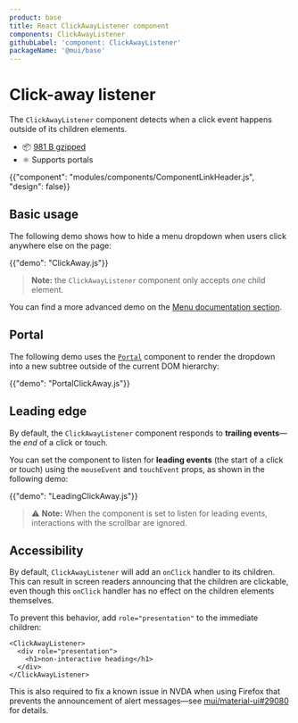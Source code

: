 ```yaml
---
product: base
title: React ClickAwayListener component
components: ClickAwayListener
githubLabel: 'component: ClickAwayListener'
packageName: '@mui/base'
---
```


# Click-away listener

<p class="description">The <code>ClickAwayListener</code> component detects when a click event happens outside of its children elements.</p>

- 📦 [981 B gzipped](/size-snapshot)
- ⚛️ Supports portals

{{"component": "modules/components/ComponentLinkHeader.js", "design": false}}

## Basic usage

The following demo shows how to hide a menu dropdown when users click anywhere else on the page:

{{"demo": "ClickAway.js"}}

> **Note:** the `ClickAwayListener` component only accepts _one_ child element.

You can find a more advanced demo on the [Menu documentation section](/components/menus/#menulist-composition).

## Portal

The following demo uses the [`Portal`](/base/react-portal/) component to render the dropdown into a new subtree outside of the current DOM hierarchy:

{{"demo": "PortalClickAway.js"}}

## Leading edge

By default, the `ClickAwayListener` component responds to **trailing events**—the _end_ of a click or touch.

You can set the component to listen for **leading events** (the start of a click or touch) using the `mouseEvent` and `touchEvent` props, as shown in the following demo:

{{"demo": "LeadingClickAway.js"}}

> ⚠️ **Note:** When the component is set to listen for leading events, interactions with the scrollbar are ignored.

## Accessibility

By default, `ClickAwayListener` will add an `onClick` handler to its children.
This can result in screen readers announcing that the children are clickable, even though this `onClick` handler has no effect on the children elements themselves.

To prevent this behavior, add `role="presentation"` to the immediate children:

```tsx
<ClickAwayListener>
  <div role="presentation">
    <h1>non-interactive heading</h1>
  </div>
</ClickAwayListener>
```

This is also required to fix a known issue in NVDA when using Firefox that prevents the announcement of alert messages—see [mui/material-ui#29080](https://github.com/mui/material-ui/issues/29080) for details.
